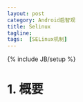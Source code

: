 ```yaml
---
layout: post
category: Android启智观
title: Selinux
tagline:
tags:  [SELinux机制]
---
```

{% include JB/setup %}

# 1. 概要
